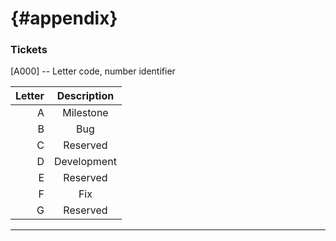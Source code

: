 # {#appendix}

### Tickets

\[A000\] -- Letter code, number identifier

Letter | Description
------:|:----------:
A | Milestone
B | Bug
C | Reserved
D | Development
E | Reserved
F | Fix
G | Reserved

---

